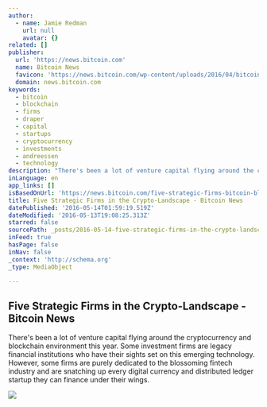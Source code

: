 ```yaml
---
author:
  - name: Jamie Redman
    url: null
    avatar: {}
related: []
publisher:
  url: 'https://news.bitcoin.com'
  name: Bitcoin News
  favicon: 'https://news.bitcoin.com/wp-content/uploads/2016/04/bitcoin_fav.png'
  domain: news.bitcoin.com
keywords:
  - bitcoin
  - blockchain
  - firms
  - draper
  - capital
  - startups
  - cryptocurrency
  - investments
  - andreessen
  - technology
description: "There's been a lot of venture capital flying around the cryptocurrency and blockchain environment this year. Some investment firms are legacy financial institutions who have their sights set on this emerging technology. However, some firms are purely dedicated to the blossoming fintech industry and are snatching up every digital currency and distributed ledger startup they can finance under their wings."
inLanguage: en
app_links: []
isBasedOnUrl: 'https://news.bitcoin.com/five-strategic-firms-bitcoin-blockchain/'
title: Five Strategic Firms in the Crypto-Landscape - Bitcoin News
datePublished: '2016-05-14T01:59:19.519Z'
dateModified: '2016-05-13T19:08:25.313Z'
starred: false
sourcePath: _posts/2016-05-14-five-strategic-firms-in-the-crypto-landscape-bitcoin-news.md
inFeed: true
hasPage: false
inNav: false
_context: 'http://schema.org'
_type: MediaObject

---
```

<article style=""><h1>Five Strategic Firms in the Crypto-Landscape - Bitcoin News</h1><p>There's been a lot of venture capital flying around the cryptocurrency and blockchain environment this year. Some investment firms are legacy financial institutions who have their sights set on this emerging technology. However, some firms are purely dedicated to the blossoming fintech industry and are snatching up every digital currency and distributed ledger startup they can finance under their wings.</p><img src="https://news.bitcoin.com/wp-content/uploads/2016/05/Five-Strategic-Firms-in-the-Crypto-Landscape.jpg" /></article>